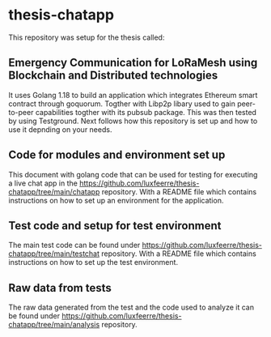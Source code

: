 # **thesis-chatapp**

This repository was setup for the thesis called:
## Emergency Communication for LoRaMesh using Blockchain and Distributed technologies

It uses Golang 1.18 to build an application which integrates Ethereum smart contract through goquorum.
Togther with Libp2p libary used to gain peer-to-peer capabilities togther with its pubsub package.
This was then tested by using Testground.
Next follows how this repository is set up and how to use it depnding on your needs.

## **Code for modules and environment set up**
This document with golang code that can be used for testing for executing a live chat app in the 
https://github.com/luxfeerre/thesis-chatapp/tree/main/chatapp repository.
With a README file which contains instructions on how to set up an environment for the application.

## **Test code and setup for test environment**
The main test code can be found under 
https://github.com/luxfeerre/thesis-chatapp/tree/main/testchat repository.
With a README file which contains instructions on how to set up the test environment.

## **Raw data from tests**
The raw data generated from the test and the code used to analyze it can be found under 
https://github.com/luxfeerre/thesis-chatapp/tree/main/analysis repository.
